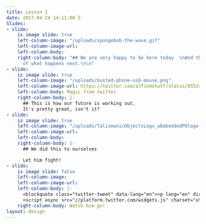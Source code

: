 ```yaml
---
title: Lesson 1
date: 2017-04-24 14:11:00 Z
Slides:
- slide:
    is image slide: true
    left-column-image: "/uploads/spongebob-the-wave.gif"
    left-column-image-url: 
    left-column-body: 
    right-column-body: "## We are very happy to be here today  \nAnd this is the story
      of what happens next.\n\n"
- slide:
    is image slide: true
    left-column-image: "/uploads/busted-phone-usb-mouse.png"
    left-column-image-url: https://twitter.com/alfiedotwtf/status/855249834785161216
    left-column-body: Magic from twitter
    right-column-body: |-
      ## This is how our future is working out.
      It's pretty great, isn't it?
- slide:
    is image slide: true
    left-column-image: "/uploads/TalismanicObjectsLogo_wEmbeddedPOlogo-copy.jpg"
    left-column-image-url: 
    left-column-body: 
    right-column-body: |-
      ## We did this to ourselves

      Let him fight!
- slide:
    is image slide: false
    left-column-image: 
    left-column-image-url: 
    left-column-body: |-
      <blockquote class="twitter-tweet" data-lang="en"><p lang="en" dir="ltr">For all my cynicism, this is still one of my favourite gifs ever <a href="https://t.co/IswcrXGYF8">pic.twitter.com/IswcrXGYF8</a></p>&mdash; Prop J Farrers (@Jfarrers) <a href="https://twitter.com/Jfarrers/status/859655563822718976">May 3, 2017</a></blockquote>
      <script async src="//platform.twitter.com/widgets.js" charset="utf-8"></script>
    right-column-body: Watch him go!
layout: design
---
```



